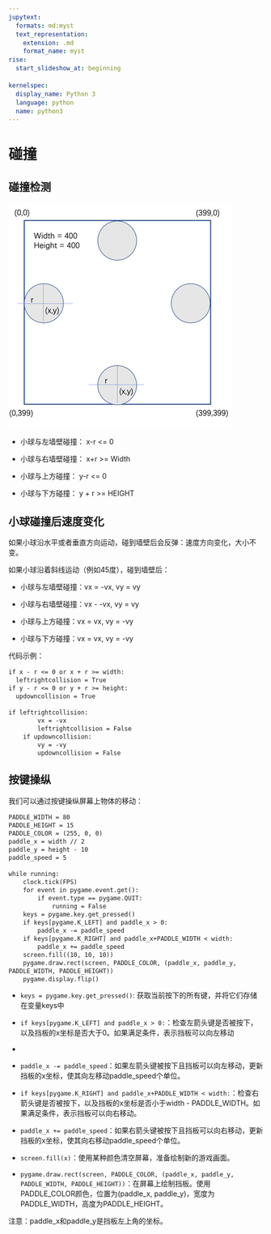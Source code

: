 ```yaml
---
jupytext:
  formats: md:myst
  text_representation:
    extension: .md
    format_name: myst
rise:
  start_slideshow_at: beginning

kernelspec:
  display_name: Python 3
  language: python
  name: python3
---
```


# 碰撞 #

## 碰撞检测 ##

![collision.png](collision.png)

* 小球与左墙壁碰撞： x-r <= 0

* 小球与右墙壁碰撞： x+r >= Width

* 小球与上方碰撞：   y-r <= 0

* 小球与下方碰撞：   y + r >= HEIGHT

## 小球碰撞后速度变化 ##

如果小球沿水平或者垂直方向运动，碰到墙壁后会反弹：速度方向变化，大小不变。

如果小球沿着斜线运动（例如45度），碰到墙壁后：

* 小球与左墙壁碰撞：vx = -vx, vy = vy

* 小球与右墙壁碰撞：vx - -vx, vy = vy

* 小球与上方碰撞：vx = vx, vy = -vy

* 小球与下方碰撞：vx = vx, vy = -vy

代码示例：

```{code-cell} python3
if x - r <= 0 or x + r >= width:
  leftrightcollision = True
if y - r <= 0 or y + r >= height:
  updowncollision = True

if leftrightcollision:
        vx = -vx
        leftrightcollision = False
    if updowncollision:
        vy = -vy
        updowncollision = False
```

## 按键操纵 ##

我们可以通过按键操纵屏幕上物体的移动：

```{code-cell} python3
PADDLE_WIDTH = 80
PADDLE_HEIGHT = 15
PADDLE_COLOR = (255, 0, 0)
paddle_x = width // 2
paddle_y = height - 10
paddle_speed = 5

while running:
    clock.tick(FPS)
    for event in pygame.event.get():
        if event.type == pygame.QUIT:
            running = False
    keys = pygame.key.get_pressed()
    if keys[pygame.K_LEFT] and paddle_x > 0:
        paddle_x -= paddle_speed
    if keys[pygame.K_RIGHT] and paddle_x+PADDLE_WIDTH < width:
        paddle_x += paddle_speed
    screen.fill((10, 10, 10))
    pygame.draw.rect(screen, PADDLE_COLOR, (paddle_x, paddle_y, PADDLE_WIDTH, PADDLE_HEIGHT))
    pygame.display.flip()
```

* `keys = pygame.key.get_pressed()`: 获取当前按下的所有键，并将它们存储在变量keys中

* `if keys[pygame.K_LEFT] and paddle_x > 0:`：检查左箭头键是否被按下，以及挡板的x坐标是否大于0。如果满足条件，表示挡板可以向左移动
* 
* `paddle_x -= paddle_speed`：如果左箭头键被按下且挡板可以向左移动，更新挡板的x坐标，使其向左移动paddle_speed个单位。
  
* `if keys[pygame.K_RIGHT] and paddle_x+PADDLE_WIDTH < width:`：检查右箭头键是否被按下，以及挡板的x坐标是否小于width - PADDLE_WIDTH。如果满足条件，表示挡板可以向右移动。

* `paddle_x += paddle_speed`：如果右箭头键被按下且挡板可以向右移动，更新挡板的x坐标，使其向右移动paddle_speed个单位。

* `screen.fill(x)`：使用某种颜色清空屏幕，准备绘制新的游戏画面。
  
* `pygame.draw.rect(screen, PADDLE_COLOR, (paddle_x, paddle_y, PADDLE_WIDTH, PADDLE_HEIGHT))`：在屏幕上绘制挡板。使用PADDLE_COLOR颜色，位置为(paddle_x, paddle_y)，宽度为PADDLE_WIDTH，高度为PADDLE_HEIGHT。

注意：paddle_x和paddle_y是挡板左上角的坐标。
